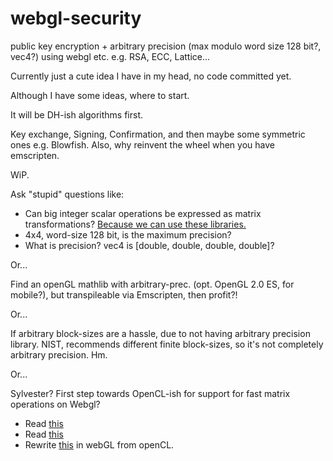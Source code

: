 # webgl-security
public key encryption + arbitrary precision (max modulo word size 128 bit?, vec4?) using webgl etc. e.g. RSA, ECC, Lattice...


Currently just a cute idea I have in my head, no code committed yet.

Although I have some ideas, where to start.

It will be DH-ish algorithms first.

Key exchange, Signing, Confirmation, and then maybe some symmetric ones e.g. Blowfish.
Also, why reinvent the wheel when you have emscripten.

WiP.

Ask "stupid" questions like:
* Can big integer scalar operations be expressed as matrix transformations? [Because we can use these libraries.](http://blog.tojicode.com/2010/06/stupidly-fast-webgl-matricies.html)
* 4x4, word-size 128 bit, is the maximum precision?
* What is precision? vec4 is [double, double, double, double]?

Or...

Find an openGL mathlib with arbitrary-prec. (opt. OpenGL 2.0 ES, for mobile?), but transpileable via Emscripten, then profit?!

Or...

If arbitrary block-sizes are a hassle, due to not having arbitrary precision library. NIST, recommends different finite block-sizes, so it's not completely arbitrary precision. Hm.

Or...

Sylvester? First step towards OpenCL-ish for support for fast matrix operations on Webgl?

* Read [this](http://www.html5rocks.com/en/tutorials/webgl/webgl_fundamentals/)
* Read [this](https://www.khronos.org/registry/webgl/specs/1.0/#5.14.5)
* Rewrite [this](http://www.bealto.com/mp-mandelbrot_fp128-opencl.html) in webGL from openCL.

